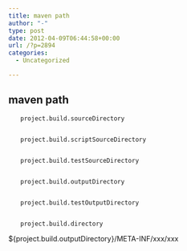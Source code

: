 ```yaml
---
title: maven path
author: "-"
type: post
date: 2012-04-09T06:44:58+00:00
url: /?p=2894
categories:
  - Uncategorized

---
```

## maven path
<ul type="disc">
  
    project.build.sourceDirectory
  
  
    project.build.scriptSourceDirectory
  
  
    project.build.testSourceDirectory
  
  
    project.build.outputDirectory
  
  
    project.build.testOutputDirectory
  
  
    project.build.directory
  
</ul>

${project.build.outputDirectory}/META-INF/xxx/xxx